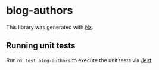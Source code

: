# blog-authors

This library was generated with [Nx](https://nx.dev).

## Running unit tests

Run `nx test blog-authors` to execute the unit tests via [Jest](https://jestjs.io).
